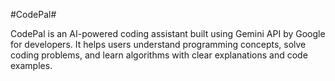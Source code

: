 #CodePal#

CodePal is an AI-powered coding assistant built using Gemini API by Google for developers. 
It helps users understand programming concepts, solve coding problems, and learn algorithms with clear explanations and code examples.
